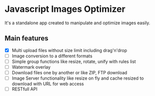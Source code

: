 # Javascript Images Optimizer

It's a standalone app created to manipulate and optimize images easily.

## Main features
- [x] Multi upload files without size limit including drag'n'drop
- [ ] Image conversion to a different formats
- [ ] Simple group functions like resize, rotate, unify with rules list
- [ ] Watermark overlay
- [ ] Download files one by another or like ZIP, FTP download
- [ ] Image Server functionality like resize on fly and cache resized to download with URL for web access
- [ ] RESTfull API

